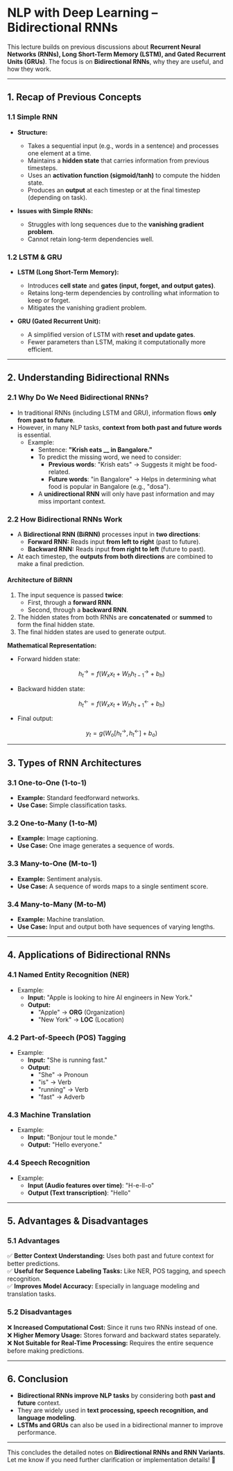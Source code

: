 # **NLP with Deep Learning – Bidirectional RNNs**

This lecture builds on previous discussions about **Recurrent Neural Networks (RNNs), Long Short-Term Memory (LSTM), and Gated Recurrent Units (GRUs)**. The focus is on **Bidirectional RNNs**, why they are useful, and how they work.

---

## **1. Recap of Previous Concepts**

### **1.1 Simple RNN**

- **Structure:**

  - Takes a sequential input (e.g., words in a sentence) and processes one element at a time.
  - Maintains a **hidden state** that carries information from previous timesteps.
  - Uses an **activation function (sigmoid/tanh)** to compute the hidden state.
  - Produces an **output** at each timestep or at the final timestep (depending on task).

- **Issues with Simple RNNs:**
  - Struggles with long sequences due to the **vanishing gradient problem**.
  - Cannot retain long-term dependencies well.

### **1.2 LSTM & GRU**

- **LSTM (Long Short-Term Memory):**

  - Introduces **cell state** and **gates (input, forget, and output gates)**.
  - Retains long-term dependencies by controlling what information to keep or forget.
  - Mitigates the vanishing gradient problem.

- **GRU (Gated Recurrent Unit):**
  - A simplified version of LSTM with **reset and update gates**.
  - Fewer parameters than LSTM, making it computationally more efficient.

---

## **2. Understanding Bidirectional RNNs**

### **2.1 Why Do We Need Bidirectional RNNs?**

- In traditional RNNs (including LSTM and GRU), information flows **only from past to future**.
- However, in many NLP tasks, **context from both past and future words** is essential.
  - Example:
    - Sentence: **"Krish eats \_\_ in Bangalore."**
    - To predict the missing word, we need to consider:
      - **Previous words**: "Krish eats" → Suggests it might be food-related.
      - **Future words**: "in Bangalore" → Helps in determining what food is popular in Bangalore (e.g., "dosa").
    - A **unidirectional RNN** will only have past information and may miss important context.

### **2.2 How Bidirectional RNNs Work**

- A **Bidirectional RNN (BiRNN)** processes input in **two directions**:
  - **Forward RNN:** Reads input **from left to right** (past to future).
  - **Backward RNN:** Reads input **from right to left** (future to past).
- At each timestep, the **outputs from both directions** are combined to make a final prediction.

#### **Architecture of BiRNN**

1. The input sequence is passed **twice**:
   - First, through a **forward RNN**.
   - Second, through a **backward RNN**.
2. The hidden states from both RNNs are **concatenated** or **summed** to form the final hidden state.
3. The final hidden states are used to generate output.

**Mathematical Representation:**

- Forward hidden state:
  ```math
  h_t^{\rightarrow} = f(W_x x_t + W_h h_{t-1}^{\rightarrow} + b_h)
  ```
- Backward hidden state:
  ```math
  h_t^{\leftarrow} = f(W_x x_t + W_h h_{t+1}^{\leftarrow} + b_h)
  ```
- Final output:
  ```math
  y_t = g(W_o [h_t^{\rightarrow}, h_t^{\leftarrow}] + b_o)
  ```

---

## **3. Types of RNN Architectures**

### **3.1 One-to-One (1-to-1)**

- **Example:** Standard feedforward networks.
- **Use Case:** Simple classification tasks.

### **3.2 One-to-Many (1-to-M)**

- **Example:** Image captioning.
- **Use Case:** One image generates a sequence of words.

### **3.3 Many-to-One (M-to-1)**

- **Example:** Sentiment analysis.
- **Use Case:** A sequence of words maps to a single sentiment score.

### **3.4 Many-to-Many (M-to-M)**

- **Example:** Machine translation.
- **Use Case:** Input and output both have sequences of varying lengths.

---

## **4. Applications of Bidirectional RNNs**

### **4.1 Named Entity Recognition (NER)**

- Example:
  - **Input:** "Apple is looking to hire AI engineers in New York."
  - **Output:**
    - "Apple" → **ORG** (Organization)
    - "New York" → **LOC** (Location)

### **4.2 Part-of-Speech (POS) Tagging**

- Example:
  - **Input:** "She is running fast."
  - **Output:**
    - "She" → Pronoun
    - "is" → Verb
    - "running" → Verb
    - "fast" → Adverb

### **4.3 Machine Translation**

- Example:
  - **Input:** "Bonjour tout le monde."
  - **Output:** "Hello everyone."

### **4.4 Speech Recognition**

- Example:
  - **Input (Audio features over time)**: "H-e-ll-o"
  - **Output (Text transcription)**: "Hello"

---

## **5. Advantages & Disadvantages**

### **5.1 Advantages**

✅ **Better Context Understanding:** Uses both past and future context for better predictions.  
✅ **Useful for Sequence Labeling Tasks:** Like NER, POS tagging, and speech recognition.  
✅ **Improves Model Accuracy:** Especially in language modeling and translation tasks.

### **5.2 Disadvantages**

❌ **Increased Computational Cost:** Since it runs two RNNs instead of one.  
❌ **Higher Memory Usage:** Stores forward and backward states separately.  
❌ **Not Suitable for Real-Time Processing:** Requires the entire sequence before making predictions.

---

## **6. Conclusion**

- **Bidirectional RNNs improve NLP tasks** by considering both **past and future** context.
- They are widely used in **text processing, speech recognition, and language modeling**.
- **LSTMs and GRUs** can also be used in a bidirectional manner to improve performance.

---

This concludes the detailed notes on **Bidirectional RNNs and RNN Variants**. Let me know if you need further clarification or implementation details! 🚀
